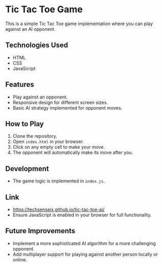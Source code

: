 
# Tic Tac Toe Game

This is a simple Tic Tac Toe game implementation where you can play against an AI opponent.

## Technologies Used
- HTML
- CSS
- JavaScript

## Features
- Play against an  opponent.
- Responsive design for different screen sizes.
- Basic AI strategy implemented for opponent moves.

## How to Play
1. Clone the repository.
2. Open `index.html` in your browser.
3. Click on any empty cell to make your move.
4. The  opponent will automatically make its move after you.

## Development
- The game logic is implemented in `index.js`.
  
## Link
- https://techsenseix.github.io/tic-tac-toe-ai/
- Ensure JavaScript is enabled in your browser for full functionality.

## Future Improvements
- Implement a more sophisticated AI algorithm for a more challenging opponent.
- Add multiplayer support for playing against another person locally or online.
